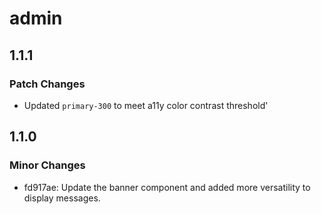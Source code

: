 # admin

## 1.1.1

### Patch Changes

-   Updated `primary-300` to meet a11y color contrast threshold'

## 1.1.0

### Minor Changes

-   fd917ae: Update the banner component and added more versatility to display messages.

